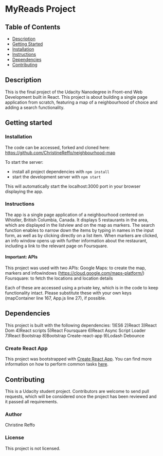 # MyReads Project


## Table of Contents

* [Description](#description)
* [Getting Started](#getting-started)
* [Installation](#installation)
* [Instructions](#instructions)
* [Dependencies](#dependencies)
* [Contributing](#contributing)


## Description

This is the final project of the Udacity Nanodegree in Front-end Web Development built in React. This project is about building a single page application from scratch, featuring a map of a neighbourhood of choice and adding a search functionality.

## Getting started

### Installation

The code can be accessed, forked and cloned here:
https://github.com/ChristineReffo/neighbourhood-map


To start the server:

* install all project dependencies with `npm install`
* start the development server with `npm start`

This will automatically start the localhost:3000 port in your browser displaying the app.


### Instructions

The app is a single page application of a neighbourhood centered on Whistler, British Columbia, Canada. It displays 5 restaurants in the area, which are displayed in the listview and on the map as markers. 
The search function enables to narrow down the items by typing in names in the input form, as well as by clicking directly on a list item.
When markers are clicked, an info window opens up with further information about the restaurant, including a link to the relevant page on Foursquare.


#### Important: APIs
This project was used with two APIs:
Google Maps: to create the map, markers and infowindows (https://cloud.google.com/maps-platform/)
Foursquare: to fetch the locations and location details

Each of these are accessed using a private key, which is in the code to keep functionality intact. 
Please substitute these with your own keys (mapContainer line 167, App.js line 27), if possible.



## Dependencies

This project is built with the following dependencies:
1)ES6
2)React
3)React Dom
4)React scripts
5)React Foursquare
6)React Async Script Loader
7)React Bootstrap
8)Bootstrap Create-react-app
9)Lodash Debounce

### Create React App

This project was bootstrapped with [Create React App](https://github.com/facebookincubator/create-react-app). You can find more information on how to perform common tasks [here](https://github.com/facebookincubator/create-react-app/blob/master/packages/react-scripts/template/README.md).


## Contributing

This is a Udacity student project. Contributors are welcome to send pull requests, which will be considered once the project has been reviewed and it passed all requirements.


### Author

Christine Reffo


### License

This project is not licensed.
